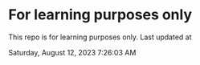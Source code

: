 # For learning purposes only
This repo is for learning purposes only.
Last updated at

Saturday, August 12, 2023 7:26:03 AM

